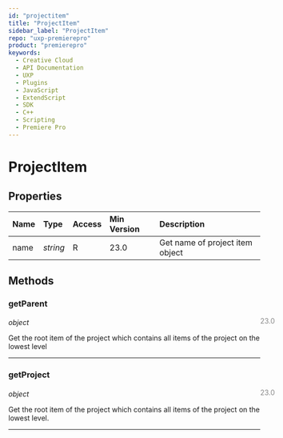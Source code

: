 ```yaml
---
id: "projectitem"
title: "ProjectItem"
sidebar_label: "ProjectItem"
repo: "uxp-premierepro"
product: "premierepro"
keywords:
  - Creative Cloud
  - API Documentation
  - UXP
  - Plugins
  - JavaScript
  - ExtendScript
  - SDK
  - C++
  - Scripting
  - Premiere Pro
---
```


# ProjectItem

## Properties

| Name | Type | Access | Min Version | Description |
| :------ | :------ | :------ | :------ | :------ |
| name | *string* | R | 23.0 | Get name of project item object |

## Methods

### getParent

<span class="minversion" style="display: block; margin-bottom: -1em; margin-left: 36em; float:left; opacity:0.5;">23.0</span>

*object*

Get the root item of the project which contains all items of the project on the lowest level


___

### getProject

<span class="minversion" style="display: block; margin-bottom: -1em; margin-left: 36em; float:left; opacity:0.5;">23.0</span>

*object*

Get the root item of the project which contains all items of the project on the lowest level.


___
